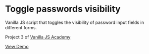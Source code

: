 # Toggle passwords visibility
Vanilla JS script that toggles the visibility of password input fields in different forms.

Project 3 of [Vanilla JS Academy](https://vanillajsacademy.com/)

[View Demo](https://mashablair.github.io/vanilla-js-toggle-passwords/)
